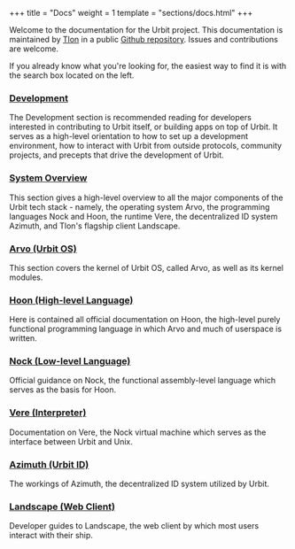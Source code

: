 +++
title = "Docs"
weight = 1
template = "sections/docs.html"
+++

Welcome to the documentation for the Urbit project. This documentation is maintained by [Tlon](https://tlon.io) in a public [Github repository](https://github.com/urbit/docs). Issues and contributions are welcome.

If you already know what you're looking for, the easiest way to find it is with the search box located on the left.

### [Development](@/docs/development/_index.md)

The Development section is recommended reading for developers interested in
contributing to Urbit itself, or building apps on top of Urbit. It serves as a
high-level orientation to how to set up a development environment, how to
interact with Urbit from outside protocols, community projects, and precepts
that drive the development of Urbit.

### [System Overview](@/docs/systemoverview/_index.md)

This section gives a high-level overview to all the major components of the
Urbit tech stack - namely, the operating system Arvo, the programming languages
Nock and Hoon, the runtime Vere, the decentralized ID system Azimuth, and Tlon's
flagship client Landscape.

### [Arvo (Urbit OS)](@/docs/arvo/_index.md)

This section covers the kernel of Urbit OS, called Arvo, as well as its kernel modules.

### [Hoon (High-level Language)](@/docs/hoon/_index.md)

Here is contained all official documentation on Hoon, the high-level purely
functional programming language in which Arvo and much of userspace is written.

### [Nock (Low-level Language)](@/docs/nock/_index.md)

Official guidance on Nock, the functional assembly-level language which serves
as the basis for Hoon.

### [Vere (Interpreter)](@/docs/vere/_index.md)

Documentation on Vere, the Nock virtual machine which serves as the interface
between Urbit and Unix.

### [Azimuth (Urbit ID)](@/docs/azimuth/_index.md)

The workings of Azimuth, the decentralized ID system utilized by Urbit.

### [Landscape (Web Client)](@/docs/landscape/_index.md)

Developer guides to Landscape, the web client by which most users interact
with their ship.
